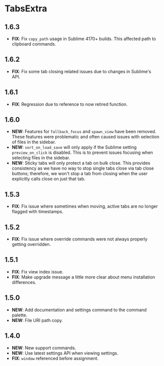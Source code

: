 # TabsExtra

## 1.6.3

-  **FIX**: Fix `copy_path` usage in Sublime 4170+ builds. This affected path to clipboard commands.

## 1.6.2

- **FIX**: Fix some tab closing related issues due to changes in Sublime's API.

## 1.6.1

- **FIX**: Regression due to reference to now retired function.

## 1.6.0

- **NEW**: Features for `fallback_focus` and `spawn_view` have been removed. These features were problematic and often
  caused issues with selection of files in the sidebar.
- **NEW**: `sort_on_load_save` will only apply if the Sublime setting `preview_on_click` is disabled. This is to prevent
  issues focusing when selecting files in the sidebar.
- **NEW**: Sticky tabs will only protect a tab on bulk close. This provides consistency as we have no way to stop single
  tabs close via tab close buttons; therefore, we won't stop a tab from closing when the user explicitly calls close
  on just that tab.

## 1.5.3

- **FIX**: Fix issue where sometimes when moving, active tabs are no longer flagged with timestamps.

## 1.5.2

- **FIX**: Fix issue where override commands were not always properly getting overridden.

## 1.5.1

- **FIX**: Fix view index issue.
- **FIX**: Make upgrade message a little more clear about menu installation differences.

## 1.5.0

- **NEW**: Add documentation and settings command to the command palette.
- **NEW**: File URI path copy.

## 1.4.0

- **NEW**: New support commands.
- **NEW**: Use latest settings API when viewing settings.
- **FIX**: `window` referenced before assignment.
